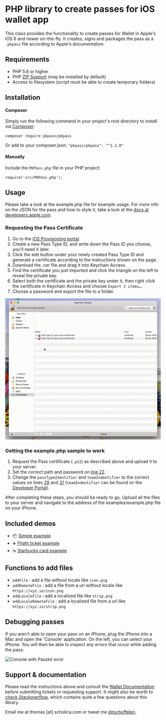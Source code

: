 # PHP library to create passes for iOS wallet app
This class provides the functionality to create passes for Wallet in Apple's iOS 6 and newer on-the-fly. It creates, signs and packages the pass as a `.pkpass` file according to Apple's documentation.

## Requirements
* PHP 5.6 or higher
* PHP [ZIP Support](http://php.net/manual/en/book.zip.php) (may be installed by default)
* Access to filesystem (script must be able to create temporary folders)


## Installation

#### Composer
Simply run the following command in your project's root directory to install via [Composer](https://getcomposer.org/):

```
composer require pkpass/pkpass
```

Or add to your composer.json: `"pkpass/pkpass": "^1.2.0"`


#### Manually
Include the `PKPass.php` file in your PHP project:

```
require('src/PKPass.php');
```


## Usage
Please take a look at the example.php file for example usage. For more info on the JSON for the pass and how to style it, take a look at the [docs at developers.apple.com](https://developer.apple.com/library/ios/documentation/UserExperience/Reference/PassKit_Bundle/Chapters/Introduction.html).

### Requesting the Pass Certificate
1. Go to the [iOS Provisioning portal](https://developer.apple.com/account/ios/identifier/passTypeId).
2. Create a new Pass Type ID, and write down the Pass ID you choose, you'll need it later.
3. Click the edit button under your newly created Pass Type ID and generate a certificate according to the instructions shown on the page.
4. Download the .cer file and drag it into Keychain Access.
5. Find the certificate you just imported and click the triangle on the left to reveal the private key.
6. Select both the certificate and the private key under it, then right click the certificate in Keychain Access and choose `Export 2 items…`.
6. Choose a password and export the file to a folder.

<img src="examples/guide-export.gif" title="Exporting P12 file" width="540" />

### Getting the example.php sample to work
1. Request the Pass certificate (`.p12`) as described above and upload it to your server.
2. Set the correct path and password on [line 22](examples/example.php#L22).
3. Change the `passTypeIdentifier` and `teamIndentifier` to the correct values on lines [29](examples/example.php#L29) and [31](examples/example.php#L31) (`teamIndentifier` can be found on the [Developer Portal](https://developer.apple.com/account/#/membership)).

After completing these steps, you should be ready to go. Upload all the files to your server and navigate to the address of the examples/example.php file on your iPhone.


## Included demos
* 📦 [Simple example](examples/example.php)
* ✈️ [Flight ticket example](examples/full_sample/)
* ☕️ [Starbucks card example](examples/starbucks_sample/)


## Functions to add files
* `addFile` : add a file without locale like `icon.png`
* `addRemoteFile` : add a file from a url without locale like `https://xyz.io/icon.png`
* `addLocaleFile` : add a localized file like `strip.png`
* `addLocaleRemoteFile` : add a localized file from a url like `https://xyz.io/strip.png`

## Debugging passes
If you aren't able to open your pass on an iPhone, plug the iPhone into a Mac and open the 'Console' application. On the left, you can select your iPhone. You will then be able to inspect any errors that occur while adding the pass:

<img src="https://s3-eu-west-1.amazonaws.com/tsfil/Screen-Shot-2017-04-29-01-32-14-SrVhh/Screen-Shot-2017-04-29-01-32-14.png" title="Console with Passkit error" width="540" />


## Support & documentation
Please read the instructions above and consult the [Wallet Documentation](https://developer.apple.com/wallet/) before submitting tickets or requesting support. It might also be worth to [check Stackoverflow](http://stackoverflow.com/search?q=%22PHP-PKPass%22), which contains quite a few questions about this library.

Email me at thomas [at] scholica.com or tweet me [@tschoffelen](http://www.twitter.com/tschoffelen).
